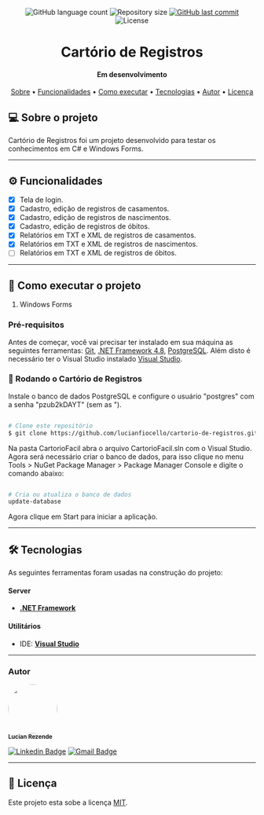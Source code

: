 ﻿<p align="center">
  <img alt="GitHub language count" src="https://img.shields.io/github/languages/count/lucianfiocello/devfreela?color=%2304D361">
  <img alt="Repository size" src="https://img.shields.io/github/repo-size/lucianfiocello/devfreela">  
  <a href="https://github.com/lucianfiocello/devfreela/tree/main">
    <img alt="GitHub last commit" src="https://img.shields.io/github/last-commit/lucianfiocello/devfreela">
  </a>    
   <img alt="License" src="https://img.shields.io/badge/license-MIT-brightgreen">   
</p>

<h1 align="center">
    Cartório de Registros
</h1>

<h4 align="center"> 
	Em desenvolvimento
</h4>

<p align="center">
 <a href="#-sobre-o-projeto">Sobre</a> •
 <a href="#%EF%B8%8F-funcionalidades">Funcionalidades</a> •
 <a href="#-como-executar-o-projeto">Como executar</a> • 
 <a href="#-tecnologias">Tecnologias</a> • 
 <a href="#-autor">Autor</a> • 
 <a href="#user-content--licença">Licença</a>
</p>

## 💻 Sobre o projeto

Cartório de Registros foi um projeto desenvolvido para testar os conhecimentos em C# e Windows Forms.

---

## ⚙️ Funcionalidades

- [x] Tela de login.
- [x] Cadastro, edição de registros de casamentos.
- [x] Cadastro, edição de registros de nascimentos.
- [x] Cadastro, edição de registros de óbitos.
- [x] Relatórios em TXT e XML de registros de casamentos.
- [x] Relatórios em TXT e XML de registros de nascimentos.
- [ ] Relatórios em TXT e XML de registros de óbitos.

---

## 🚀 Como executar o projeto

1. Windows Forms

### Pré-requisitos

Antes de começar, você vai precisar ter instalado em sua máquina as seguintes ferramentas:
[Git](https://git-scm.com), [.NET Framework 4.8](https://go.microsoft.com/fwlink/?linkid=2088631),
[PostgreSQL](https://www.postgresql.org/download/).
Além disto é necessário ter o Visual Studio instalado [Visual Studio](https://visualstudio.microsoft.com/pt-br/downloads/).

### 🎲 Rodando o Cartório de Registros

Instale o banco de dados PostgreSQL e configure o usuário "postgres" com a senha "pzub2kDAYT" (sem as ").

```bash

# Clone este repositório
$ git clone https://github.com/lucianfiocello/cartorio-de-registros.git

```

Na pasta CartorioFacil abra o arquivo CartorioFacil.sln com o Visual Studio.
Agora será necessário criar o banco de dados, para isso clique no menu Tools > NuGet Package Manager > Package Manager Console e digite o comando abaixo:

```bash

# Cria ou atualiza o banco de dados
update-database

```

Agora clique em Start para iniciar a aplicação.

---

## 🛠 Tecnologias

As seguintes ferramentas foram usadas na construção do projeto:

#### **Server**

- **[.NET Framework](https://dotnet.microsoft.com/en-us/)**

#### **Utilitários**

- IDE: **[Visual Studio](https://visualstudio.microsoft.com/)**

---

### Autor

 <img style="border-radius: 50%;" src="https://avatars.githubusercontent.com/u/60575473?v=4" width="100px;" alt=""/>
 <br />
 <sub><b>Lucian Rezende</b></sub>

[![Linkedin Badge](https://img.shields.io/badge/-Lucian-blue?style=flat-square&logo=Linkedin&logoColor=white&link=https://www.linkedin.com/in/lucianrezende/)](https://www.linkedin.com/in/lucianrezende/)
[![Gmail Badge](https://img.shields.io/badge/-lucianfiocello@gmail.com-c14438?style=flat-square&logo=Gmail&logoColor=white&link=mailto:lucianfiocello@gmail.com)](mailto:lucianfiocello@gmail.com)

---

## 📝 Licença

Este projeto esta sobe a licença [MIT](./LICENSE).
